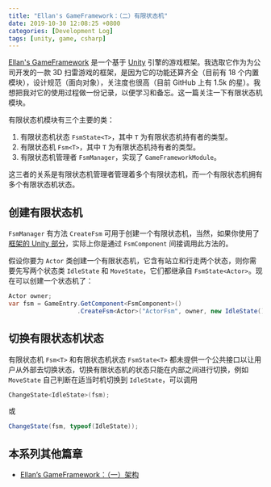 ```yaml
---
title: "Ellan's GameFramework：（二）有限状态机"
date: 2019-10-30 12:08:25 +0800
categories: [Development Log]
tags: [unity, game, csharp]
---
```


[Ellan's GameFramework](https://gameframework.cn/) 是一个基于 [Unity](https://unity.com/) 引擎的游戏框架。我选取它作为为公司开发的一款 3D 扫雷游戏的框架，是因为它的功能还算齐全（目前有 18 个内置模块），设计规范（面向对象），关注度也很高（目前 GitHub 上有 1.5k 的星）。我想把我对它的使用过程做一份记录，以便学习和备忘。这一篇关注一下有限状态机模块。

有限状态机模块有三个主要的类：

1. 有限状态机状态 `FsmState<T>`，其中 `T` 为有限状态机持有者的类型。
2. 有限状态机 `Fsm<T>`，其中 `T` 为有限状态机持有者的类型。
3. 有限状态机管理者 `FsmManager`，实现了 `GameFrameworkModule`。

这三者的关系是有限状态机管理者管理着多个有限状态机，而一个有限状态机拥有多个有限状态机状态。

## 创建有限状态机

`FsmManager` 有方法 `CreateFsm` 可用于创建一个有限状态机，当然，如果你使用了[框架的 Unity 部分](/2019/10/29/ellan-s-gameframework-yi-jia-gou.html#unity-部分)，实际上你是通过 `FsmComponent` 间接调用此方法的。

假设你要为 `Actor` 类创建一个有限状态机，它含有站立和行走两个状态，则你需要先写两个状态类 `IdleState` 和 `MoveState`，它们都继承自 `FsmState<Actor>`。现在可以创建一个状态机了：

```c#
Actor owner;
var fsm = GameEntry.GetComponent<FsmComponent>()
                   .CreateFsm<Actor>("ActorFsm", owner, new IdleState(), new MoveState());
```

## 切换有限状态机状态

有限状态机 `Fsm<T>` 和有限状态机状态 `FsmState<T>` 都未提供一个公共接口以让用户从外部去切换状态，切换有限状态机的状态只能在内部之间进行切换，例如 `MoveState` 自己判断在适当时机切换到 `IdleState`，可以调用

```c#
ChangeState<IdleState>(fsm);
```

或

```c#
ChangeState(fsm, typeof(IdleState));
```

## 本系列其他篇章

- [Ellan’s GameFramework：（一）架构](/2019/10/29/ellan-s-gameframework-yi-jia-gou.html)